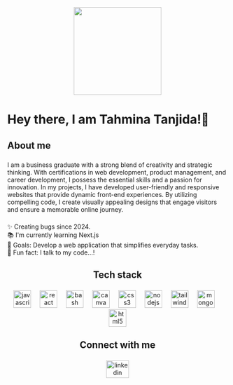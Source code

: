 <div align="center">
  <img height="200" src="https://i.ibb.co.com/MK8ncSg/Navy-Blue-Geometric-Technology-Linked-In-Banner-3.png"  />
</div>

###

<h1 align="left">Hey  there, I am Tahmina Tanjida!👋</h1>

###

<h2 align="left">About me</h2>

###

<p align="left">I am a business graduate with a strong blend of creativity and strategic thinking. With certifications in web development, product management, and career development, I possess the essential skills and a passion for innovation. In my projects, I have developed user-friendly and responsive websites that provide dynamic front-end experiences. By utilizing compelling code, I create visually appealing designs that engage visitors and ensure a memorable online journey.</p>

###

<p align="left">✨ Creating bugs since 2024.<br>📚 I'm currently learning Next.js<br>🎯 Goals: Develop a web application that simplifies everyday tasks.<br>🎲 Fun fact:  I talk to my code…!</p>

###

<h2 align="center">Tech stack</h2>

###

<div align="center">
  <img src="https://cdn.jsdelivr.net/gh/devicons/devicon/icons/javascript/javascript-original.svg" height="40" alt="javascript logo"  />
  <img width="12" />
  <img src="https://cdn.jsdelivr.net/gh/devicons/devicon/icons/react/react-original.svg" height="40" alt="react logo"  />
  <img width="12" />
  <img src="https://cdn.jsdelivr.net/gh/devicons/devicon/icons/bash/bash-original.svg" height="40" alt="bash logo"  />
  <img width="12" />
  <img src="https://cdn.jsdelivr.net/gh/devicons/devicon/icons/canva/canva-original.svg" height="40" alt="canva logo"  />
  <img width="12" />
  <img src="https://cdn.jsdelivr.net/gh/devicons/devicon/icons/css3/css3-original.svg" height="40" alt="css3 logo"  />
  <img width="12" />
  <img src="https://cdn.jsdelivr.net/gh/devicons/devicon/icons/nodejs/nodejs-original.svg" height="40" alt="nodejs logo"  />
  <img width="12" />
  <img src="https://cdn.jsdelivr.net/gh/devicons/devicon/icons/tailwindcss/tailwindcss-original-wordmark.svg" height="40" alt="tailwindcss logo"  />
  <img width="12" />
  <img src="https://cdn.jsdelivr.net/gh/devicons/devicon/icons/mongodb/mongodb-original.svg" height="40" alt="mongodb logo"  />
  <img width="12" />
  <img src="https://cdn.jsdelivr.net/gh/devicons/devicon/icons/html5/html5-original.svg" height="40" alt="html5 logo"  />
</div>

###

<h2 align="center">Connect with me</h2>

###

<div align="center">
  <a href="https://www.linkedin.com/in/tahminatanjida/" target="_blank">
    <img src="https://raw.githubusercontent.com/maurodesouza/profile-readme-generator/master/src/assets/icons/social/linkedin/default.svg" width="52" height="40" alt="linkedin logo"  />
  </a>
</div>

###
